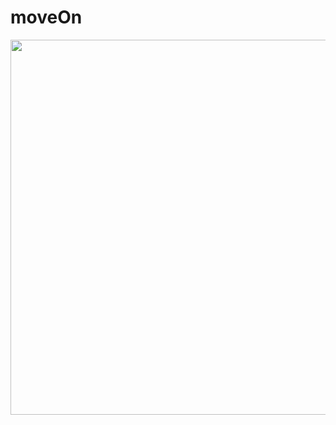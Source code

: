 # moveOn
<img height="600" src="https://drive.google.com/file/d/1rKAcKDQSz5Lyxko8HqoBbQ5lMwUPFU-O/view" />
